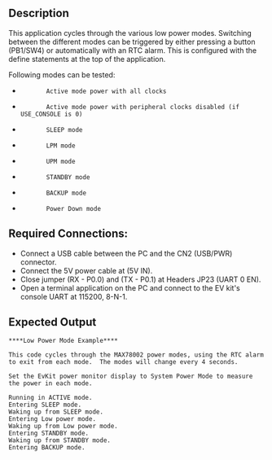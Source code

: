 ## Description

This application cycles through the various low power modes. Switching between the different modes can be triggered by either pressing a button (PB1/SW4) or automatically with an RTC alarm. This is configured with the define statements at the top of the application.

Following modes can be tested:

 *            Active mode power with all clocks
 *            Active mode power with peripheral clocks disabled (if USE_CONSOLE is 0)
 *            SLEEP mode
 *            LPM mode
 *            UPM mode
 *            STANDBY mode
 *            BACKUP mode
 *            Power Down mode

## Required Connections:

-   Connect a USB cable between the PC and the CN2 (USB/PWR) connector.
-   Connect the 5V power cable at (5V IN).
-   Close jumper (RX - P0.0) and (TX - P0.1) at Headers JP23 (UART 0 EN).
-   Open a terminal application on the PC and connect to the EV kit's console UART at 115200, 8-N-1.

## Expected Output

```
****Low Power Mode Example****

This code cycles through the MAX78002 power modes, using the RTC alarm to exit from each mode.  The modes will change every 4 seconds.

Set the EvKit power monitor display to System Power Mode to measure the power in each mode.

Running in ACTIVE mode.
Entering SLEEP mode.
Waking up from SLEEP mode.
Entering Low power mode.
Waking up from Low power mode.
Entering STANDBY mode.
Waking up from STANDBY mode.
Entering BACKUP mode.

```

